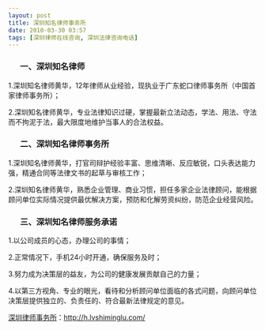```yaml
---
layout: post
title: 深圳知名律师事务所
date: 2010-03-30 03:57
tags: [深圳律师在线咨询, 深圳法律咨询电话]
---
```

<ol>
<h3>一、深圳知名律师</h3>
</ol>
1.深圳知名律师黄华，12年律师从业经验，现执业于广东蛇口律师事务所（中国首家律师事务所）；

2.深圳知名律师黄华，专业法律知识过硬，掌握最新立法动态，学法、用法、守法而不拘泥于法，最大限度地维护当事人的合法权益。
<ol>
<h3>二、深圳知名律师事务所</h3>
</ol>
1.深圳知名律师黄华，打官司辩护经验丰富、思维清晰、反应敏锐，口头表达能力强，精通合同等法律文书的起草与审核工作；

2.深圳知名律师黄华，熟悉企业管理、商业习惯，担任多家企业法律顾问，能根据顾问单位实际情况提供最优解决方案，预防和化解劳资纠纷，防范企业经营风险。
<ol>
<h3>三、深圳知名律师服务承诺</h3>
</ol>
1.以公司成员的心态，办理公司的事情；

2.正常情况下，手机24小时开通，确保服务及时；

3.努力成为决策层的益友，为公司的健康发展贡献自己的力量；

4.以第三方视角、专业的眼光，看待和分析顾问单位面临的各式问题，向顾问单位决策层提供独立的、负责任的、符合最新法律规定的意见。

<a href="http://h.lvshiminglu.com/">深圳律师事务所</a>：<a href="http://h.lvshiminglu.com/">http://h.lvshiminglu.com/</a>

